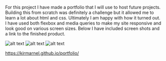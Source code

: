 For this project I have made a portfolio that I will use to host future projects. Building this from scratch was definitely a challenge but it allowed me to learn a lot about html and css. Ultimately I am happy with how it turned out. I have used both flexbox and media queries to make my site responsive and look good on various screen sizes. Below I have included screen shots and a link to the finished product.

![alt text](assets/images/screenshot1.jpg)
![alt text](assets/images/screenshot2.jpg)
![alt text](assets/images/screenshot3.jpg)



https://kirmarnel.github.io/portfolio/